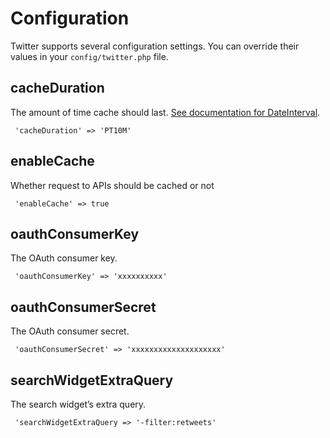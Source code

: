 # Configuration
Twitter supports several configuration settings. You can override their values in your `config/twitter.php` file.
    
## cacheDuration
The amount of time cache should last. [See documentation for DateInterval](http://www.php.net/manual/en/dateinterval.construct.php).
     
     'cacheDuration' => 'PT10M'

## enableCache
Whether request to APIs should be cached or not
     
     'enableCache' => true

## oauthConsumerKey    
The OAuth consumer key.
     
     'oauthConsumerKey' => 'xxxxxxxxxx'

## oauthConsumerSecret    
The OAuth consumer secret.
     
     'oauthConsumerSecret' => 'xxxxxxxxxxxxxxxxxxxx'

## searchWidgetExtraQuery    
The search widget’s extra query.
     
     'searchWidgetExtraQuery => '-filter:retweets'

